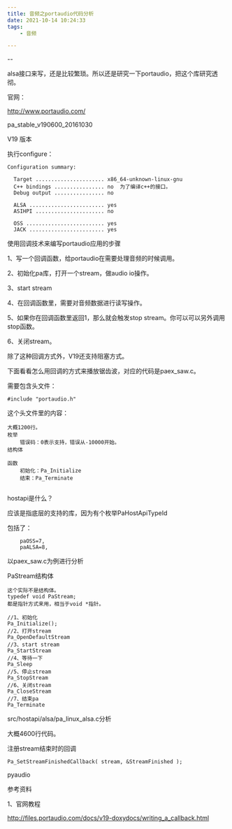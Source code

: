 ```yaml
---
title: 音频之portaudio代码分析
date: 2021-10-14 10:24:33
tags:
	- 音频

---
```


--

alsa接口来写，还是比较繁琐。所以还是研究一下portaudio，把这个库研究透彻。

官网：

http://www.portaudio.com/

pa_stable_v190600_20161030

V19 版本

执行configure：

```
Configuration summary:

  Target ...................... x86_64-unknown-linux-gnu
  C++ bindings ................ no  为了编译c++的接口。
  Debug output ................ no  

  ALSA ........................ yes
  ASIHPI ...................... no

  OSS ......................... yes
  JACK ........................ yes
```

使用回调技术来编写portaudio应用的步骤

1、写一个回调函数，给portaudio在需要处理音频的时候调用。

2、初始化pa库，打开一个stream，做audio io操作。

3、start stream

4、在回调函数里，需要对音频数据进行读写操作。

5、如果你在回调函数里返回1，那么就会触发stop stream。你可以可以另外调用stop函数。

6、关闭stream。

除了这种回调方式外，V19还支持阻塞方式。

下面看看怎么用回调的方式来播放锯齿波，对应的代码是paex_saw.c。

需要包含头文件：

```
#include "portaudio.h"
```

这个头文件里的内容：

```
大概1200行。
枚举
	错误码：0表示支持，错误从-10000开始。
结构体

函数
	初始化：Pa_Initialize
	结束：Pa_Terminate
	
```

hostapi是什么？

应该是指底层的支持的库，因为有个枚举PaHostApiTypeId

包括了：

```
    paOSS=7,
    paALSA=8,
```

以paex_saw.c为例进行分析

PaStream结构体

```
这个实际不是结构体。
typedef void PaStream;
都是指针方式来用，相当于void *指针。
```

```
//1、初始化
Pa_Initialize();
//2、打开stream
Pa_OpenDefaultStream
//3、start stream
Pa_StartStream
//4、等待一下
Pa_Sleep
//5、停止stream
Pa_StopStream
//6、关闭stream
Pa_CloseStream
//7、结束pa
Pa_Terminate
```

src/hostapi/alsa/pa_linux_alsa.c分析

大概4600行代码。



注册stream结束时的回调

```
Pa_SetStreamFinishedCallback( stream, &StreamFinished );
```



pyaudio



参考资料

1、官网教程

http://files.portaudio.com/docs/v19-doxydocs/writing_a_callback.html